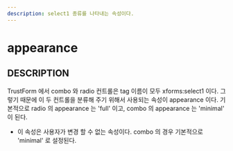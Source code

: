 ```yaml
---
description: select1 종류를 나타내는 속성이다.
---
```


# appearance

## DESCRIPTION

TrustForm 에서 combo 와 radio 컨트롤은 tag 이름이 모두 xforms:select1 이다. 그렇기 때문에 이 두 컨트롤을 분류해 주기 위해서 사용되는 속성이 appearance 이다. 기본적으로 radio 의 appearance 는 'full' 이고, combo 의 appearance 는 'minimal' 이 된다.

* 이 속성은 사용자가 변경 할 수 없는 속성이다.  combo 의 경우 기본적으로 'minimal' 로 설정된다. 

